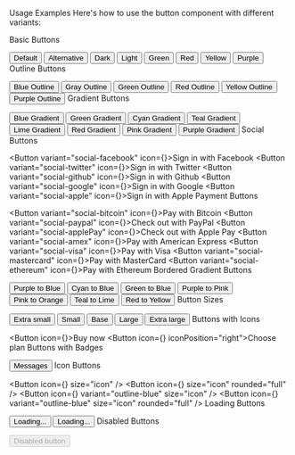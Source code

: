 Usage Examples
Here's how to use the button component with different variants:

Basic Buttons

<Button>Default</Button>
<Button variant="alternative">Alternative</Button>
<Button variant="dark">Dark</Button>
<Button variant="light">Light</Button>
<Button variant="green">Green</Button>
<Button variant="red">Red</Button>
<Button variant="yellow">Yellow</Button>
<Button variant="purple">Purple</Button>
Outline Buttons

<Button variant="outline-blue">Blue Outline</Button>
<Button variant="outline-gray">Gray Outline</Button>
<Button variant="outline-green">Green Outline</Button>
<Button variant="outline-red">Red Outline</Button>
<Button variant="outline-yellow">Yellow Outline</Button>
<Button variant="outline-purple">Purple Outline</Button>
Gradient Buttons

<Button gradient variant="blue">Blue Gradient</Button>
<Button gradient variant="green">Green Gradient</Button>
<Button gradient variant="cyan">Cyan Gradient</Button>
<Button gradient variant="teal">Teal Gradient</Button>
<Button gradient variant="lime">Lime Gradient</Button>
<Button gradient variant="red">Red Gradient</Button>
<Button gradient variant="pink">Pink Gradient</Button>
<Button gradient variant="purple">Purple Gradient</Button>
Social Buttons

<Button variant="social-facebook" icon={<FacebookIcon />}>Sign in with Facebook</Button>
<Button variant="social-twitter" icon={<TwitterIcon />}>Sign in with Twitter</Button>
<Button variant="social-github" icon={<GithubIcon />}>Sign in with Github</Button>
<Button variant="social-google" icon={<GoogleIcon />}>Sign in with Google</Button>
<Button variant="social-apple" icon={<AppleIcon />}>Sign in with Apple</Button>
Payment Buttons

<Button variant="social-bitcoin" icon={<BitcoinIcon />}>Pay with Bitcoin</Button>
<Button variant="social-paypal" icon={<PaypalIcon />}>Check out with PayPal</Button>
<Button variant="social-applePay" icon={<AppleIcon />}>Check out with Apple Pay</Button>
<Button variant="social-amex" icon={<AmexIcon />}>Pay with American Express</Button>
<Button variant="social-visa" icon={<VisaIcon />}>Pay with Visa</Button>
<Button variant="social-mastercard" icon={<MastercardIcon />}>Pay with MasterCard</Button>
<Button variant="social-ethereum" icon={<EthereumIcon />}>Pay with Ethereum</Button>
Bordered Gradient Buttons

<Button variant="borderedGradient-purpleToBlue">Purple to Blue</Button>
<Button variant="borderedGradient-cyanToBlue">Cyan to Blue</Button>
<Button variant="borderedGradient-greenToBlue">Green to Blue</Button>
<Button variant="borderedGradient-purpleToPink">Purple to Pink</Button>
<Button variant="borderedGradient-pinkToOrange">Pink to Orange</Button>
<Button variant="borderedGradient-tealToLime">Teal to Lime</Button>
<Button variant="borderedGradient-redToYellow">Red to Yellow</Button>
Button Sizes

<Button size="xs">Extra small</Button>
<Button size="sm">Small</Button>
<Button size="base">Base</Button>
<Button size="lg">Large</Button>
<Button size="xl">Extra large</Button>
Buttons with Icons

<Button icon={<CartIcon />}>Buy now</Button>
<Button icon={<ArrowIcon />} iconPosition="right">Choose plan</Button>
Buttons with Badges

<Button badge="2">Messages</Button>
Icon Buttons

<Button icon={<ArrowIcon />} size="icon" />
<Button icon={<ArrowIcon />} size="icon" rounded="full" />
<Button icon={<LikeIcon />} variant="outline-blue" size="icon" />
<Button icon={<LikeIcon />} variant="outline-blue" size="icon" rounded="full" />
Loading Buttons

<Button loading>Loading...</Button>
<Button variant="alternative" loading>Loading...</Button>
Disabled Buttons

<Button disabled>Disabled button</Button>